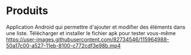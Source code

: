 

# Produits
Application Android qui permettre d'ajouter et modifier des éléments dans une liste.
Télécharger et installer le fichier apk pour tester vous-même  
https://user-images.githubusercontent.com/82734546/115964988-50a17c00-a527-11eb-8100-c772cdf3e98b.mp4
